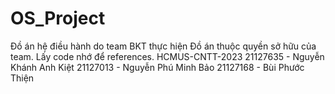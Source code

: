 # OS_Project
Đồ án hệ điều hành do team BKT thực hiện
Đồ án thuộc quyền sở hữu của team. Lấy code nhớ để references.
HCMUS-CNTT-2023
21127635 - Nguyễn Khánh Anh Kiệt
21127013 - Nguyễn Phú Minh Bảo
21127168 - Bùi Phước Thiện

